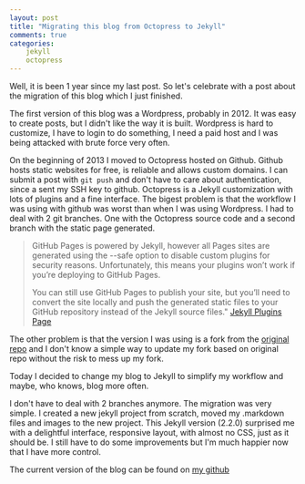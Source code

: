 ```yaml
---
layout: post
title: "Migrating this blog from Octopress to Jekyll"
comments: true
categories: 
    jekyll
    octopress
---
```


Well, it is been 1 year since my last post. So let's celebrate with a
post about the migration of this blog which I just finished.

The first version of this blog was a Wordpress, probably in 2012. It was easy to create
posts, but I didn't like the way it is built. Wordpress is hard to customize,
I have to login to do something, I need a paid host and I was being attacked
with brute force very often.

On the beginning of 2013 I moved to Octopress hosted on Github. Github
hosts static websites for free, is reliable and allows custom domains. I can submit a
post with `git push` and don't have to care about authentication, since
a sent my SSH key to github. Octopress is a Jekyll
customization with lots of plugins and a fine interface. The bigest
problem is that the workflow I was using with github was worst than when
I was using Wordpress. I had to deal with 2 git branches. One with the
Octopress source code and a second branch with the static page generated.

> GitHub Pages is powered by Jekyll, however all Pages sites are generated using the --safe option to disable custom plugins for security reasons. Unfortunately, this means your plugins won’t work if you’re deploying to GitHub Pages.
>
> You can still use GitHub Pages to publish your site, but you’ll need to convert the site locally and push the generated static files to your GitHub repository instead of the Jekyll source files." [Jekyll Plugins Page](http://jekyllrb.com/docs/plugins/)

The other problem is that the version I was using is a fork from the
[original repo](https://github.com/imathis/octopress) and I don't know
a simple way to update my fork based on original repo without
the risk to mess up my fork.

Today I decided to change my blog to Jekyll to simplify my workflow and
maybe, who knows, blog more often.

I don't have to deal with 2 branches anymore.
The migration was very simple. I created a new jekyll project
from scratch, moved my .markdown files and images to the new project.
This Jekyll version (2.2.0) surprised me with a delightful interface,
responsive layout, with almost no CSS, just as it should be. I still have to do
some improvements but I'm much happier now that I have more control.

The current version of the blog can be found on [my github](https://github.com/thiagogabriel/thiagogabriel.github.io/)


